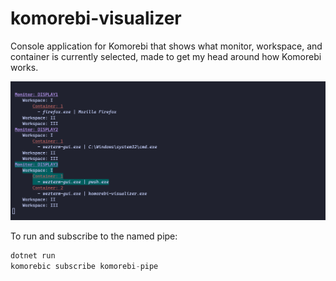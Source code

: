 # komorebi-visualizer

Console application for Komorebi that shows what monitor, workspace, and container is currently selected, made to get my head around how Komorebi works.

![console](./img/snip.png)

To run and subscribe to the named pipe:
```csharp
dotnet run
komorebic subscribe komorebi-pipe
```
